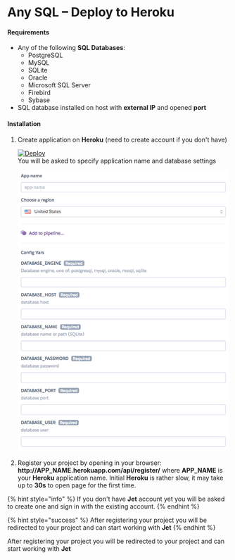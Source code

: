 # Any SQL – Deploy to Heroku

#### Requirements

* Any of the following **SQL Databases**:
  * PostgreSQL 
  * MySQL 
  * SQLite 
  * Oracle 
  * Microsoft SQL Server 
  * Firebird 
  * Sybase
* SQL database installed on host with **external IP** and opened **port**

#### Installation

1. Create application on **Heroku** \(need to create account if you don't have\)

   [![Deploy](https://www.herokucdn.com/deploy/button.svg)](https://heroku.com/deploy?template=https://github.com/jet-admin/jet-bridge/tree/heroku)  
   You will be asked to specify application name and database settings  


   ![](../../.gitbook/assets/image%20%288%29.png)

  
 

2. Register your project by opening in your browser:  **http://APP\_NAME.herokuapp.com/api/register/** where **APP\_NAME** is your **Heroku** application name. Initial **Heroku** is rather slow, it may take up to **30s** to open page for the first time.

{% hint style="info" %}
If you don't have **Jet** account yet you will be asked to create one and sign in with the existing account.
{% endhint %}

{% hint style="success" %}
After registering your project you will be redirected to your project and can start working with **Jet**
{% endhint %}

After registering your project you will be redirected to your project and can start working with **Jet**

